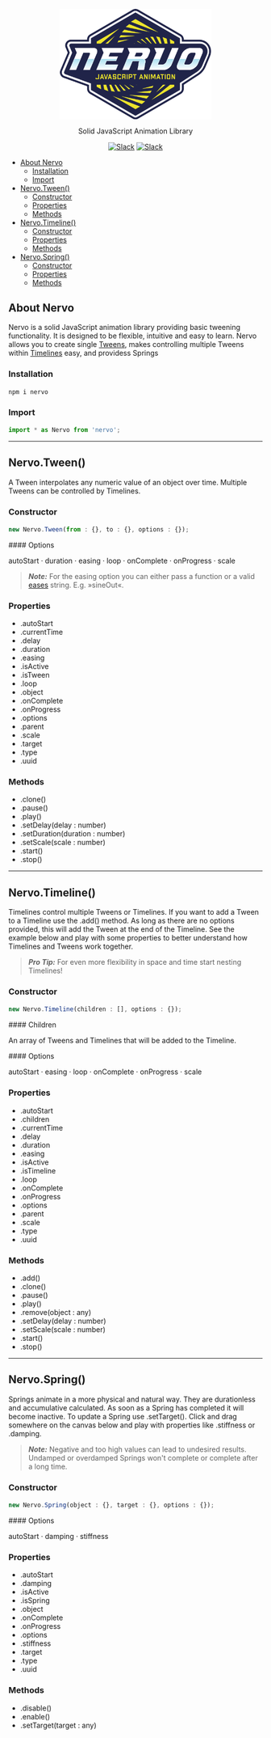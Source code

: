 <p align="center">
    <a href="https://www.nervo-js.org" rel="nofollow"><img src="https://raw.githubusercontent.com/SlimMarten/nervo/development/logo.svg?sanitize=true" align="center" width="300"></a>
</p>
<p align="center">
Solid JavaScript Animation Library
</p>
<p align="center">
<a href="https://www.npmjs.com/package/nervo" rel="nofollow"><img src="https://img.shields.io/npm/v/nervo.svg" alt="Slack" data-canonical-src="https://img.shields.io/npm/v/nervo.svg" style="max-width:100%;"></a>
<a href="https://www.npmjs.com/package/nervo" rel="nofollow"><img src="https://img.shields.io/npm/dt/nervo.svg" alt="Slack" data-canonical-src="https://img.shields.io/npm/dt/nervo.svg" style="max-width:100%;"></a>
</p>
</p>

- [About Nervo](#about-nervo)
  - [Installation](#installation)
  - [Import](#import)
- [Nervo.Tween()](#nervotween)
  - [Constructor](#constructor)
  - [Properties](#properties)
  - [Methods](#methods)
- [Nervo.Timeline()](#nervotimeline)
  - [Constructor](#constructor-1)
  - [Properties](#properties-1)
  - [Methods](#methods-1)
- [Nervo.Spring()](#nervospring)
  - [Constructor](#constructor-2)
  - [Properties](#properties-2)
  - [Methods](#methods-2)

## About Nervo
Nervo is a solid JavaScript animation library providing basic tweening functionality. It is designed to be flexible, intuitive and easy to learn. Nervo allows you to create single [Tweens](#nervotween), makes controlling multiple Tweens within [Timelines](#nervotimeline) easy, and providess Springs

### Installation
```
npm i nervo
```

### Import
```js
import * as Nervo from 'nervo';
```
___

## Nervo.Tween()
A Tween interpolates any numeric value of an object over time. Multiple Tweens can be controlled by Timelines.

### Constructor
```js
new Nervo.Tween(from : {}, to : {}, options : {});
```
<!-- omit in toc --> #### Options
autoStart · duration · easing · loop · onComplete · onProgress · scale

> **_Note:_**  For the easing option you can either pass a function or a valid [eases](https://www.npmjs.com/package/eases) string. E.g. »sineOut«.

### Properties
- .autoStart
- .currentTime
- .delay
- .duration
- .easing
- .isActive
- .isTween
- .loop
- .object
- .onComplete
- .onProgress
- .options
- .parent
- .scale
- .target
- .type
- .uuid

### Methods
- .clone()
- .pause()
- .play()
- .setDelay(delay : number)
- .setDuration(duration : number)
- .setScale(scale : number)
- .start()
- .stop()

___

## Nervo.Timeline()
Timelines control multiple Tweens or Timelines. If you want to add a Tween to a Timeline use the .add() method. As long as there are no options provided, this will add the Tween at the end of the Timeline. See the example below and play with some properties to better understand how Timelines and Tweens work together.

> **_Pro Tip:_**  For even more flexibility in space and time start nesting Timelines!

### Constructor
```js
new Nervo.Timeline(children : [], options : {});
```

<!-- omit in toc --> #### Children
An array of Tweens and Timelines that will be added to the Timeline.

<!-- omit in toc -->  #### Options
autoStart · easing · loop · onComplete · onProgress · scale

### Properties
- .autoStart
- .children
- .currentTime
- .delay
- .duration
- .easing
- .isActive
- .isTimeline
- .loop
- .onComplete
- .onProgress
- .options
- .parent
- .scale
- .type
- .uuid

### Methods
- .add()
- .clone()
- .pause()
- .play()
- .remove(object : any)
- .setDelay(delay : number)
- .setScale(scale : number)
- .start()
- .stop()
___

## Nervo.Spring()
Springs animate in a more physical and natural way. They are durationless and accumulative calculated. As soon as a Spring has completed it will become inactive. To update a Spring use .setTarget(). Click and drag somewhere on the canvas below and play with properties like .stiffness or .damping.

> **_Note:_**  Negative and too high values can lead to undesired results. Undamped or overdamped Springs won't complete or complete after a long time.

### Constructor
```js
new Nervo.Spring(object : {}, target : {}, options : {});
```

<!-- omit in toc -->  #### Options
autoStart · damping · stiffness

### Properties
- .autoStart
- .damping
- .isActive
- .isSpring
- .object
- .onComplete
- .onProgress
- .options
- .stiffness
- .target
- .type
- .uuid

### Methods
- .disable()
- .enable()
- .setTarget(target : any)